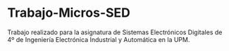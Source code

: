 # Trabajo-Micros-SED
Trabajo realizado para la asignatura de Sistemas Electrónicos Digitales de 4º de Ingeniería Electrónica Industrial y Automática en la UPM.

